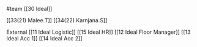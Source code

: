 #team 
[[30 Ideal]]

[[33(21) Malee.T]]
[[34(22) Karnjana.S]]

External
[[11 Ideal Logistic]]
[[15 Ideal HR]]
[[12 Ideal Floor Manager]]
[[13 Ideal Acc 1]]
[[14 Ideal Acc 2]]

